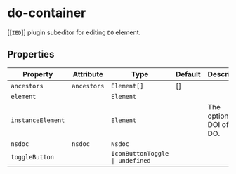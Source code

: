 # do-container

[[`IED`]] plugin subeditor for editing `DO` element.

## Properties

| Property          | Attribute   | Type                            | Default | Description                  |
|-------------------|-------------|---------------------------------|---------|------------------------------|
| `ancestors`       | `ancestors` | `Element[]`                     | []      |                              |
| `element`         |             | `Element`                       |         |                              |
| `instanceElement` |             | `Element`                       |         | The optional DOI of this DO. |
| `nsdoc`           | `nsdoc`     | `Nsdoc`                         |         |                              |
| `toggleButton`    |             | `IconButtonToggle \| undefined` |         |                              |
